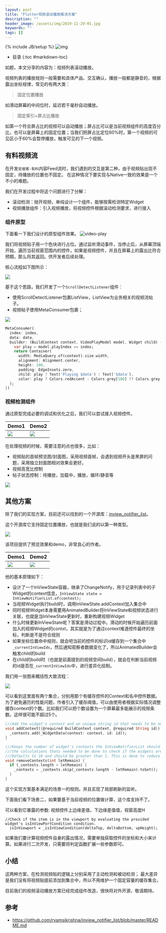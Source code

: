 ```yaml
---
layout: post
title: "Flutter视频滚动播放解决方案"
description: ""
header_image: /assets/img/2019-11-29-01.jpg
keywords: ""
tags: []
---
```

{% include JB/setup %}
![img](/assets/img/2019-11-29-01.jpg)
* 目录
{:toc #markdown-toc}

如题，本文分享的内容为：视频列表滚动播放。

 视频列表的播放规则一般需要和具体产品、交互确认，播放一般都是静音的，根据露出坐标规律，常见的有两大类：

> 固定位置播放

如滑动屏幕的中间位时，延迟若干毫秒自动播放。

> 固定索引+屏占比播放

如第一个符合屏占比的视频可以自动播放；屏占比可以是当前视频组件的高度百分比，也可以是屏幕上的固定位置；当我们把屏占比定位60%时，第一个视频的可见区小于60%会暂停播放，触发可见的下一个视频。

## 有料视频流
在开发`安居客-有料`内容Feed流时，我们遇到的交互是第二种，由于视频贴出现不固定，待播放的位置也不固定。
在这种情况下要实现与Native一致的效果是一个不小的难题。

我们在开发过程中将这个问题进行了分解：
* 滚动检测：抛开视频，单纯设计一个组件，能够按需检测特定Widget
* 视频播放组件：引入视频播放，将视频控件根据滚动检测要求，进行接入

### 组件原型
下面看一下我们设计的原型组件效果。
![video-play](/assets/images/video-play.gif)

我们将视频贴子用一个色块进行占位。通过监听滑动事件，当停止后，从屏幕顶端开始，遍历当前视窗范围内的控件，如果是视频控件，并且在屏幕上的露出比符合预期，那么将其返回。供开发者后续处理。

核心流程如下图所示：

![](/assets/images/scroll-detect.png)

基于这个思路，我们开发了一个`ScrollDetectListener`组件：

* 使用ScrollDetectListener包裹ListView，ListView为业务相关的视频流帖子。
* 视频帖子使用MetaConsumer包裹；

![](/assets/images/scroll-dectect-listener.png)

```dart
MetaConsumer(
  index: index,
  data: data,
  builder: (BuildContext context, VideoPlayModel model, Widget child) {
    var play = model.playIndex == index;
    return Container(
      width: MediaQuery.of(context).size.width,
      alignment: Alignment.center,
      height: 100,
      padding: EdgeInsets.zero,
      child: play ? Text('Playing $data') : Text('$data'),
      color: play ? Colors.redAccent : Colors.grey[100] ?? Colors.grey,
  );
})
```

### 视频检测组件
通过原型完成必要的调试和优化之后，我们可以尝试接入视频控件。

| Demo1 | Demo2 |
| ----- | ----- |
| ![](/assets/images/video-play-2.gif)| ![](/assets/images/video-play-demo.gif) |

在处理视频的时候，需要注意的点也很多，比如：
* 视频贴的首帧预览图/封面图，采用视频首帧，会遇到视频开头是黑屏的问题，采用独立封面图相对效果会更好。
* 视频高宽比控制
* 帖子状态控制：待播放，加载中，播放，循环/静音等

![](/assets/images/scroll-detect-sample.png)

## 其他方案
除了我们的实现方案，目前还可以找到的一个开源库：[inview_notifier_list](https://github.com/rvamsikrishna/inview_notifier_list)。

这个开源库它支持固定位置播放，也就是我们说的以第一种类型。

![](/assets/images/59606620-3c241980-912f-11e9-8c63-3029661c76ac.png)

该项目提供了预览效果和demo，非常良心的作者。

| Demo1 | Demo2 |
| ----- | ----- |
| ![](/assets/images/59602739-2f022d00-9125-11e9-84ef-19a33f8bd782.gif)| ![](/assets/images/59602740-2f022d00-9125-11e9-8ee6-044e44f6048f.gif) |

他的基本原理如下：
* 设计了一个InViewState容器，继承了ChangeNotify，用于记录列表中的子Widget的context信息，`InViewState state = InViewNotifierList.of(context);`
* 当视频Widget执行build时，调用InViewState.addContext加入集合中
* 同时视频Widget本身需要用AnimatedBuilder将InViewState和视频状态进行关联，也就是当InViewState更新时，重新构建视频Widget
* 什么时候更新InViewState呢？答案是滑动过程中。滑动的时候开始遍历前面加入的视频Widget的contxt，其实就是为了通过context难道控件最终的坐标，判断是不是符合规则
* 如果坐标位置命中规则，就会吧当前的控件的标识id缓存到一个集合中`_currentInViewIds`，然后通知观察者数据变化了，所以AnimatedBuilder会触发child的build
* 在child的build时（也就是前面提到的视频空间build），就会在判断当前视频的id是否在`_currentInViewIds`中，进行差异化绘制。

我们用一张图来概括性大致流程：

![](/assets/images/inview-flow.png)

可以看到这里面有两个集合，分别用那个有缓存控件的Context和名中控件数据。为了避免遍历的性能问题，作者引入了缓存阈值，可以由使用者根据实际情况调整缓存context的个数。比如我们可以把个数设置为一个屏幕最多能展示的视频条数。这样很可能不超过5个。

```dart
///Add the widget's context and an unique string id that needs to be notified.
void addContext({@required BuildContext context, @required String id}) {
  _contexts.add(_WidgetData(context: context, id: id));
}

///Keeps the number of widget's contexts the InViewNotifierList should stored/cached for
///the calculations thats needed to be done to check if the widgets are inView or not.
///Defaults to 10 and should be greater than 1. This is done to reduce the number of calculations being performed.
void removeContexts(int letRemain) {
  if (_contexts.length > letRemain) {
    _contexts = _contexts.skip(_contexts.length - letRemain).toSet();
  }
}
```

这个实现方案基本满足的场景一的规则。并且实现了局部刷新的监听。

下面我们看下场景二，如果要基于当前视频的位置做计算，这个库支持不了。

可以看到它暴露的参数: 视频控件上边缘差值，下边缘差值值，视窗高度H
```
//Check if the item is in the viewport by evaluating the provided widget's isInViewPortCondition condition.
  isInViewport = _isInViewCondition(deltaTop, deltaBottom, vpHeight);
```

如果我们要计算视频控件自身的露出情况，需要单独获取控件的坐标和大小来计算。如果进行二次开发，只需要将判定函数扩展一些参数即可。

## 小结
这两种方案，在检测视频贴的逻辑上分别采用了主动检测和被动检测；
最大差异是我们没有将视频贴提前添加到集合中，所以不用维护一个固定容量的缓存集合。

目前我们的视频滚动播放方案已经完成组件改造，很快将对外开源，敬请期待。

## 参考
* https://github.com/rvamsikrishna/inview_notifier_list/blob/master/README.md


